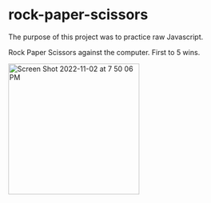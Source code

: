 # rock-paper-scissors

The purpose of this project was to practice raw Javascript.

Rock Paper Scissors against the computer. First to 5 wins. 

<img width="262" alt="Screen Shot 2022-11-02 at 7 50 06 PM" src="https://user-images.githubusercontent.com/107063397/199628643-98ee988b-daad-4c82-becb-ff53a9242b76.png">
